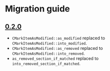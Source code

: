 # Migration guide

## [0.2.0]
- `CMarkItemAsModified::as_modified` replaced to `CMarkItemAsModified::into_modified`.
- `CMarkItemAsModified::as_removed` replaced to `CMarkItemAsModified::into_removed`.
- `as_removed_section_if_matched` replaced to `into_removed_section_if_matched`.

[0.2.0]: https://github.com/zheland/readme-sync/compare/v0.1.1...v0.2.0
